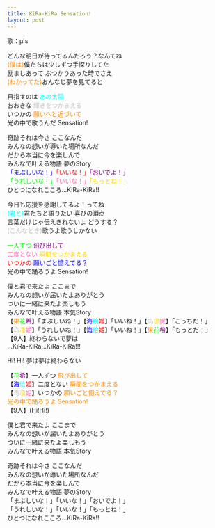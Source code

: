 ```yaml
---
title: KiRa-KiRa Sensation!
layout: post
---
```

歌：μ's

<p>どんな明日が待ってるんだろう？なんてね<br />
<font color="darkorange">(僕は)</font>僕たちは少しずつ手探りしてた<br />
励ましあって ぶつかりあった時でさえ<br />
<font color="darkorange">(わかってた)</font>おんなじ夢を見てると</p>

<p>目指すのは <font color="cyan">あの太陽</font><br />
おおきな <font color="silver">輝きをつかまえる</font><br />
いつかの <font color="darkorange">願いへと近づいて</font><br />
光の中で歌うんだ Sensation!</p>

<p>奇跡それは今さ ここなんだ<br />
みんなの想いが導いた場所なんだ<br />
だから本当に今を楽しんで<br />
みんなで叶える物語 夢のStory<br />
<font color="blue">「まぶしいな！」</font><font color="red">「いいな！」</font><font color="purple">「おいでよ！」</font><br />
<font color="lime">「うれしいな！」</font><font color="hotpink">「いいな！」</font><font color="gold">「もっとね！」</font><br />
ひとつになれこころ…KiRa-KiRa!!</p>

<p>今日も応援を感謝してるよ！ってね<br />
<font color="cyan">(君と)</font>君たちと語りたい 喜びの頂点<br />
言葉だけじゃ伝えきれないよ どうする？<br />
<font color="silver">(こんなとき)</font>歌うよ歌うしかない</p>

<p><font color="lime">一人ずつ</font> <font color="purple">飛び出して</font><br />
<font color="hotpink">二度とない</font> <font color="gold">瞬間をつかまえる</font><br />
<font color="red">いつかの</font> <font color="blue">願いごと憶えてる？</font><br />
光の中で踊ろうよ Sensation!</p>

<p>僕と君で来たよ ここまで<br />
みんなの想いが届いたよありがとう<br />
ついに一緒に来たよ楽しもう<br />
みんなで叶える物語 本気Story<br />
【<font color="darkorange">果</font><font color="lime">花</font><font color="purple">希</font>】「まぶしいね！」【<font color="blue">海</font><font color="cyan">绘</font><font color="red">姬</font>】「いいね！」【<font color="silver">鸟</font><font color="gold">凛</font><font color="hotpink">妮</font>】「こっちだ！」<br />
【<font color="silver">鸟</font><font color="gold">凛</font><font color="hotpink">妮</font>】「うれしいね！」【<font color="blue">海</font><font color="cyan">绘</font><font color="red">姬</font>】「いいね！」【<font color="darkorange">果</font><font color="lime">花</font><font color="purple">希</font>】「もっとだ！」<br />
【9人】終わらないで夢は<br />
…KiRa-KiRa…KiRa-KiRa!!!</p>

<p>Hi! Hi! 夢は夢は終わらない</p>

<p>【<font color="lime">花</font><font color="purple">希</font>】一人ずつ <font color="darkorange">飛び出して</font><br />
【<font color="blue">海</font><font color="cyan">绘</font><font color="red">姬</font>】二度とない <font color="darkorange">瞬間をつかまえる</font><br />
【<font color="silver">鸟</font><font color="gold">凛</font><font color="hotpink">妮</font>】いつかの <font color="darkorange">願いごと憶えてる？</font><br />
<font color="darkorange">光の中で踊ろうよ Sensation!</font><br />
【9人】(Hi!Hi!)</p>

<p>僕と君で来たよ ここまで<br />
みんなの想いが届いたよありがとう<br />
ついに一緒に来たよ楽しもう<br />
みんなで叶える物語 本気Story</p>

<p>奇跡それは今さ ここなんだ<br />
みんなの想いが導いた場所なんだ<br />
だから本当に今を楽しんで<br />
みんなで叶える物語 夢のStory<br />
「まぶしいな！」「いいな！」「おいでよ！」<br />
「うれしいな！」「いいな！」「もっとね！」<br />
ひとつになれこころ…KiRa-KiRa!!</p>